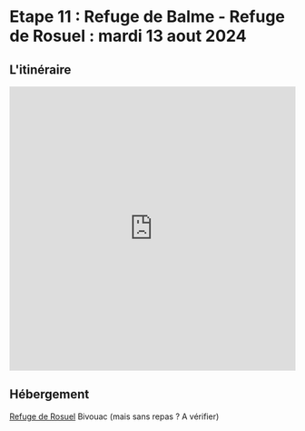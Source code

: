 # Etape 11 : Refuge de Balme - Refuge de Rosuel : mardi 13 aout 2024

## L'itinéraire

<iframe src="https://gpx.studio/?state=%7B%22ids%22:%5B%221HieFAL5cmwFNaHo3_r_eOK824aNC4S2q%22%5D%7D&embed&distance" width="100%" height="500" frameborder="0" allowfullscreen><p><a href="https://gpx.studio/?state=%7B%22ids%22:%5B%221HieFAL5cmwFNaHo3_r_eOK824aNC4S2q%22%5D%7D"></a></p></iframe>


## Hébergement
[Refuge de Rosuel](https://refuge-rosuel.vanoise.com/)
Bivouac (mais sans repas ? A vérifier)

